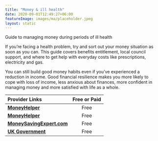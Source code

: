 ```yaml
---
title: "Money & ill health"
date: 2020-09-01T12:49:27+06:00
featureImage: images/ma/placeholder.jpeg
layout: static
---
```


Guide to managing money during periods of ill health

If you’re facing a health problem, try and sort out your money situation as soon as you can. This guide covers benefits entitlement, local council support, and where to get help with everyday costs like prescriptions, electricity and gas.

You can still build good money habits even if you’ve experienced a reduction in income. Good financial resilience makes you more likely to cope with loss of income, less anxious about finances, more confident in managing money and more satisfied with life as a whole.

| Provider Links      | Free or Paid  |  
| :-----------          | :--------------:      |  
| [**MoneyHelper**](https://www.moneyhelper.org.uk/en/family-and-care/illness-and-disability/how-to-sort-out-your-money-if-you-become-ill-or-disabled) | Free | 
| [**MoneyHelper**](https://www.moneyhelper.org.uk/en/money-troubles/coronavirus/use-our-money-navigator-tool) | Free | 
| [**MoneySavingExpert.com**](https://www.moneysavingexpert.com/family/money-help/) | Free | 
| [**UK Government**](https://helpforhouseholds.campaign.gov.uk/) | Free | 
  

<br/><br/>






